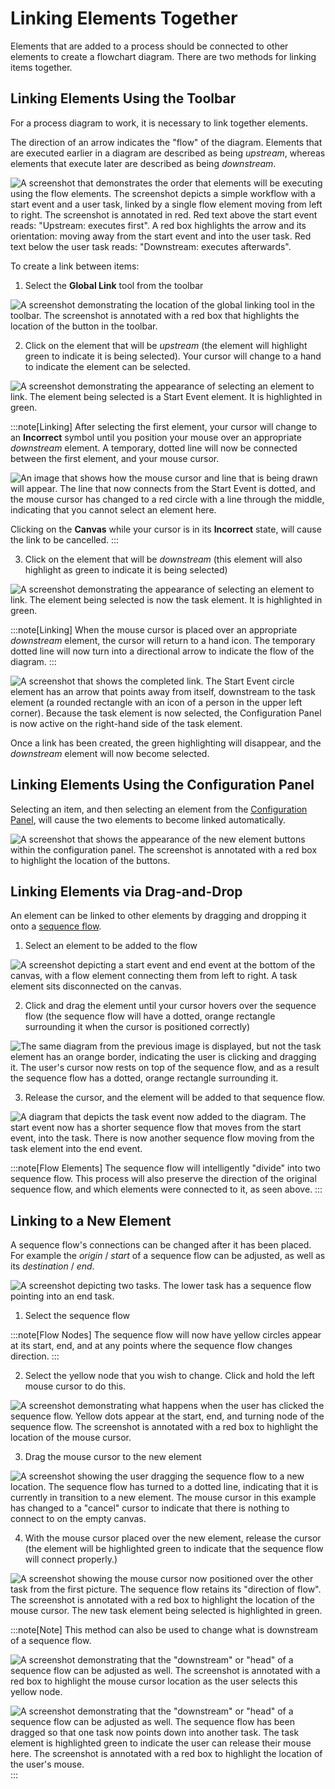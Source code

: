 # Linking Elements Together

Elements that are added to a process should be connected to other elements to create a flowchart diagram. There are two methods for linking items together.

## Linking Elements Using the Toolbar

For a process diagram to work, it is necessary to link together elements.

The direction of an arrow indicates the "flow" of the diagram. Elements that are executed earlier in a diagram are described as being *upstream*, whereas elements that execute later are described as being *downstream*.

![A screenshot that demonstrates the order that elements will be executing using the flow elements. The screenshot depicts a simple workflow with a start event and a user task, linked by a single flow element moving from left to right. The screenshot is annotated in red. Red text above the start event reads: "Upstream: executes first". A red box highlights the arrow and its orientation: moving away from the start event and into the user task. Red text below the user task reads: "Downstream: executes afterwards".](<Workflow Stream.png>)

To create a link between items:

1. Select the **Global Link** tool from the toolbar

![A screenshot demonstrating the location of the global linking tool in the toolbar. The screenshot is annotated with a red box that highlights the location of the button in the toolbar.](<Workflow Global Connect.png>)

2. Click on the element that will be *upstream* (the element will highlight green to indicate it is being selected). Your cursor will change to a hand to indicate the element can be selected.

![A screenshot demonstrating the appearance of selecting an element to link. The element being selected is a Start Event element. It is highlighted in green.](<Workflow Link 1.png>)

:::note[Linking]
After selecting the first element, your cursor will change to an **Incorrect** symbol until you position your mouse over an appropriate *downstream* element. A temporary, dotted line will now be connected between the first element, and your mouse cursor.

![An image that shows how the mouse cursor and line that is being drawn will appear. The line that now connects from the Start Event is dotted, and the mouse cursor has changed to a red circle with a line through the middle, indicating that you cannot select an element here.](<Workflow Link 2.png>)

Clicking on the **Canvas** while your cursor is in its **Incorrect** state, will cause the link to be cancelled.
:::

3. Click on the element that will be *downstream* (this element will also highlight as green to indicate it is being selected)

![A screenshot demonstrating the appearance of selecting an element to link. The element being selected is now the task element. It is highlighted in green.](<Workflow Link 3.png>)

:::note[Linking]
When the mouse cursor is placed over an appropriate *downstream* element, the cursor will return to a hand icon. The temporary dotted line will now turn into a directional arrow to indicate the flow of the diagram.
:::

![A screenshot that shows the completed link. The Start Event circle element has an arrow that points away from itself, downstream to the task element (a rounded rectangle with an icon of a person in the upper left corner). Because the task element is now selected, the Configuration Panel is now active on the right-hand side of the task element.](<Workflow Link 4.png>)

Once a link has been created, the green highlighting will disappear, and the *downstream* element will now become selected.

## Linking Elements Using the Configuration Panel

Selecting an item, and then selecting an element from the [Configuration Panel](</docs/Rapid/3-Keyper Manual/3-Workflow/2-Drawing/2-drawing-diagrams/2-drawing-diagrams.md#adding-elements-via-the-configuration-panel>), will cause the two elements to become linked automatically.

![A screenshot that shows the appearance of the new element buttons within the configuration panel. The screenshot is annotated with a red box to highlight the location of the buttons.](<Workflow Configuration Panel Add.png>)

## Linking Elements via Drag-and-Drop

An element can be linked to other elements by dragging and dropping it onto a [sequence flow](</docs/Rapid/3-Keyper Manual/3-Workflow/3-Execution/2-flows/2-flows.md>).

1. Select an element to be added to the flow

![A screenshot depicting a start event and end event at the bottom of the canvas, with a flow element connecting them from left to right. A task element sits disconnected on the canvas.](<Flow Drag 1.png>)

2. Click and drag the element until your cursor hovers over the sequence flow (the sequence flow will have a dotted, orange rectangle surrounding it when the cursor is positioned correctly)

![The same diagram from the previous image is displayed, but not the task element has an orange border, indicating the user is clicking and dragging it. The user's cursor now rests on top of the sequence flow, and as a result the sequence flow has a dotted, orange rectangle surrounding it.](<Flow Drag 2.png>)

3. Release the cursor, and the element will be added to that sequence flow.

![A diagram that depicts the task event now added to the diagram. The start event now has a shorter sequence flow that moves from the start event, into the task. There is now another sequence flow moving from the task element into the end event.](<Flow Drag 3.png>)

:::note[Flow Elements]
The sequence flow will intelligently "divide" into two sequence flow. This process will also preserve the direction of the original sequence flow, and which elements were connected to it, as seen above.
:::

## Linking to a New Element

A sequence flow's connections can be changed after it has been placed. For example the *origin* / *start* of a sequence flow can be adjusted, as well as its *destination* / *end*.

![A screenshot depicting two tasks. The lower task has a sequence flow pointing into an end task.](<Flow Point 1.png>)

1. Select the sequence flow

:::note[Flow Nodes]
The sequence flow will now have yellow circles appear at its start, end, and at any points where the sequence flow changes direction.
:::

2. Select the yellow node that you wish to change. Click and hold the left mouse cursor to do this.

![A screenshot demonstrating what happens when the user has clicked the sequence flow. Yellow dots appear at the start, end, and turning node of the sequence flow. The screenshot is annotated with a red box to highlight the location of the mouse cursor.](<Flow Point 2.png>)

3. Drag the mouse cursor to the new element

![A screenshot showing the user dragging the sequence flow to a new location. The sequence flow has turned to a dotted line, indicating that it is currently in transition to a new element. The mouse cursor in this example has changed to a "cancel" cursor to indicate that there is nothing to connect to on the empty canvas.](<Flow Point 3.png>)

4. With the mouse cursor placed over the new element, release the cursor (the element will be highlighted green to indicate that the sequence flow will connect properly.)

![A screenshot showing the mouse cursor now positioned over the other task from the first picture. The sequence flow retains its "direction of flow". The screenshot is annotated with a red box to highlight the location of the mouse cursor. The new task element being selected is highlighted in green.](<Flow Point 4.png>)

:::note[Note]
This method can also be used to change what is downstream of a sequence flow.

![A screenshot demonstrating that the "downstream" or "head" of a sequence flow can be adjusted as well. The screenshot is annotated with a red box to highlight the mouse cursor location as the user selects this yellow node.](<Flow Point 5.png>)

![A screenshot demonstrating that the "downstream" or "head" of a sequence flow can be adjusted as well. The sequence flow has been dragged so that one task now points down into another task. The task element is highlighted green to indicate the user can release their mouse here. The screenshot is annotated with a red box to highlight the location of the user's mouse.](<Flow Point 6.png>)
:::